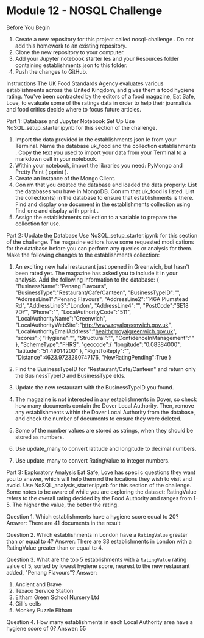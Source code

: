 # Module 12 - NOSQL Challenge

Before You Begin
1. Create a new repository for this project called  nosql-challenge . Do not add this homework to an existing repository.
2. Clone the new repository to your computer.
3. Add your Jupyter notebook starter  les and your Resources folder containing  establishments.json  to this folder.
4. Push the changes to GitHub.

Instructions
The UK Food Standards Agency evaluates various establishments across the United Kingdom, and gives them a food hygiene rating. You've been
contracted by the editors of a food magazine, Eat Safe, Love, to evaluate some of the ratings data in order to help their journalists and food critics
decide where to focus future articles.

Part 1: Database and Jupyter Notebook Set Up
Use  NoSQL_setup_starter.ipynb  for this section of the challenge.

1. Import the data provided in the  establishments.json   le from your Terminal. Name the database  uk_food  and the collection  establishments .
Copy the text you used to import your data from your Terminal to a markdown cell in your notebook.
2. Within your notebook, import the libraries you need: PyMongo and Pretty Print ( pprint ).
3. Create an instance of the Mongo Client.
4. Con rm that you created the database and loaded the data properly:
List the databases you have in MongoDB. Con rm that  uk_food  is listed.
List the collection(s) in the database to ensure that  establishments  is there.
Find and display one document in the  establishments  collection using  find_one  and display with  pprint .
5. Assign the  establishments  collection to a variable to prepare the collection for use.

Part 2: Update the Database
Use  NoSQL_setup_starter.ipynb  for this section of the challenge.
The magazine editors have some requested modi cations for the database before you can perform any queries or analysis for them. Make the
following changes to the  establishments  collection:
1. An exciting new halal restaurant just opened in Greenwich, but hasn't been rated yet. The magazine has asked you to include it in your analysis.
Add the following information to the database:
{
    "BusinessName":"Penang Flavours",
    "BusinessType":"Restaurant/Cafe/Canteen",
    "BusinessTypeID":"",
    "AddressLine1":"Penang Flavours",
    "AddressLine2":"146A Plumstead Rd",
    "AddressLine3":"London",
    "AddressLine4":"",
    "PostCode":"SE18 7DY",
    "Phone":"",
        "LocalAuthorityCode":"511",
    "LocalAuthorityName":"Greenwich",
    "LocalAuthorityWebSite":"http://www.royalgreenwich.gov.uk",
    "LocalAuthorityEmailAddress":"health@royalgreenwich.gov.uk",
    "scores":{
        "Hygiene":"",
        "Structural":"",
        "ConfidenceInManagement":""
    },
    "SchemeType":"FHRS",
    "geocode":{
        "longitude":"0.08384000",
        "latitude":"51.49014200"
    },
    "RightToReply":"",
    "Distance":4623.9723280747176,
    "NewRatingPending":True
}

2. Find the BusinessTypeID for "Restaurant/Cafe/Canteen" and return only the  BusinessTypeID  and  BusinessType   elds.
3. Update the new restaurant with the  BusinessTypeID  you found.
4. The magazine is not interested in any establishments in Dover, so check how many documents contain the Dover Local Authority. Then, remove
any establishments within the Dover Local Authority from the database, and check the number of documents to ensure they were deleted.
5. Some of the number values are stored as strings, when they should be stored as numbers.

1. Use  update_many  to convert  latitude  and  longitude  to decimal numbers.
2. Use  update_many  to convert  RatingValue  to integer numbers.

Part 3: Exploratory Analysis
Eat Safe, Love has speci c questions they want you to answer, which will help them  nd the locations they wish to visit and avoid.
Use  NoSQL_analysis_starter.ipynb  for this section of the challenge.
Some notes to be aware of while you are exploring the dataset:
RatingValue  refers to the overall rating decided by the Food Authority and ranges from 1-5. The higher the value, the better the rating.

Question 1. Which establishments have a hygiene score equal to 20?
Answer: There are 41 documents in the result

Question 2. Which establishments in London have a `RatingValue` greater than or equal to 4?
Answer: There are 33 establishments in London with a RatingValue greater than or equal to 4.

Question 3. What are the top 5 establishments with a `RatingValue` rating value of 5, sorted by lowest hygiene score, nearest to the new restaurant added, "Penang Flavours"?
Answer: 
1. Ancient and Brave
2. Texaco Service Station
3. Eltham Green School Nursery Ltd	
4. Gill's eells
5. Monkey Puzzle Eltham

Question 4. How many establishments in each Local Authority area have a hygiene score of 0?
Answer: 55